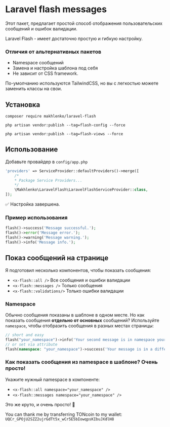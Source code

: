 # Laravel flash messages

Этот пакет, предлагает простой способ отображения пользовательских сообщений
и ошибок валидации.

Laravel Flash - имеет достаточно простую и гибкую настройку.

### Отличия от альтернативных пакетов

- Namespace сообщений
- Замена и настройка шаблона под себя
- Не зависит от CSS framework.

По-умолчанию используются TailwindCSS, но вы с легкостью можете заменить классы на свои.

## Установка

```shell
composer require makhlenko/laravel-flash
```

```shell
php artisan vendor:publish --tag=flash-config --force
```

```shell
php artisan vendor:publish --tag=flash-views --force
```

## Использование

Добавьте провайдер в `config/app.php`
```php
'providers' => ServiceProvider::defaultProviders()->merge([
    /*
    * Package Service Providers...
    */
    \Makhlenko\LaravelFlash\LaravelFlashServiceProvider::class,
]);
```

✅ Настройка завершена.

### Пример использования

```php
flash()->success('Message successful.');
flash()->error('Message error.');
flash()->warning('Message warning.');
flash()->info('Message info.');
```

## Показ сообщений на странице

Я подготовил несколько компонентов, чтобы показать сообщения:

- `<x-flash::all />` Все сообщения и ошибки валидации
- `<x-flash::messages />` Только сообщения
- `<x-flash::validations/>` Только ошибки валидации

### Namespace

Обычно сообщения показаны в шаблоне в одном месте. 
Но как показать сообщения **отдельно от основных** сообщений?
Используйте `namespace`, чтобы отобразить сообщения в разных местах страницы:

```php
// short and easy
flash("your_namespace")->info('Your second message is in namespace your_namespace.')
// or set via attribute
flash(namespace: "your_namespace")->success('Your message is in a different namespace.')
```

### Как показать сообщения из namespace в шаблоне? Очень просто! 

Укажите нужный namespace в компоненте:

- `<x-flash::all namespace="your_namespace" />`
- `<x-flash::messages namespace="your_namespace" />`

Это же круто, и очень просто! 🎉

You can thank me by transferring TONcoin to my wallet: `UQCr_GPOjU2SZZ2ujrGdTt5x_wCr5E5bIowqpsKIbuJXdlH8`
